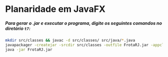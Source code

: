 # Planaridade em JavaFX
##### Para gerar o .jar e executar o programa, digite os seguintes comandos no diretório `t7`:

```bash
mkdir src/classes && javac -d src/classes/ src/java/*.java
javapackager -createjar -srcdir src/classes -outfile FrotaRJ.jar -appclass t7.Interface
java -jar FrotaRJ.jar 
```
